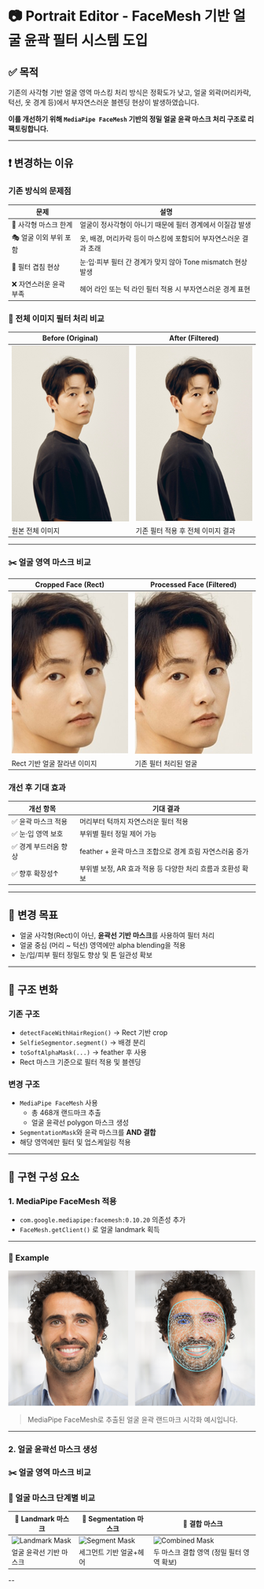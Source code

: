 

# 📷 Portrait Editor - FaceMesh 기반 얼굴 윤곽 필터 시스템 도입

## ✅ 목적

기존의 사각형 기반 얼굴 영역 마스킹 처리 방식은 정확도가 낮고, 얼굴 외곽(머리카락, 턱선, 옷 경계 등)에서 부자연스러운 블렌딩 현상이 발생하였습니다.

**이를 개선하기 위해 `MediaPipe FaceMesh` 기반의 정밀 얼굴 윤곽 마스크 처리 구조로 리팩토링합니다.**

---

## ❗ 변경하는 이유

### 기존 방식의 문제점

| 문제 | 설명 |
|------|------|
| 🔲 사각형 마스크 한계 | 얼굴이 정사각형이 아니기 때문에 필터 경계에서 이질감 발생 |
| 🎭 얼굴 이외 부위 포함 | 옷, 배경, 머리카락 등이 마스킹에 포함되어 부자연스러운 결과 초래 |
| 🔄 필터 겹침 현상 | 눈·입·피부 필터 간 경계가 맞지 않아 Tone mismatch 현상 발생 |
| ❌ 자연스러운 윤곽 부족 | 헤어 라인 또는 턱 라인 필터 적용 시 부자연스러운 경계 표현 |

### 🎨 전체 이미지 필터 처리 비교

| Before (Original) | After (Filtered) |
|-------------------|------------------|
| ![Original](sampleimage/original.png) | ![Filtered](sampleimage/final.jpg) |
| 원본 전체 이미지 |기존 필터 적용 후 전체 이미지 결과 |

---

### ✂️ 얼굴 영역 마스크 비교

| Cropped Face (Rect) | Processed Face (Filtered) |
|---------------------|------------------------------------|
| ![Cropped](sampleimage/cropped.jpg) | ![Sharped](sampleimage/sharped.jpg) |
| Rect 기반 얼굴 잘라낸 이미지 | 기존 필터 처리된 얼굴 |

### 개선 후 기대 효과

| 개선 항목 | 기대 결과 |
|-----------|-----------|
| ✅ 윤곽 마스크 적용 | 머리부터 턱까지 자연스러운 필터 적용 |
| ✅ 눈·입 영역 보호 | 부위별 필터 정밀 제어 가능 |
| ✅ 경계 부드러움 향상 | feather + 윤곽 마스크 조합으로 경계 흐림 자연스러움 증가 |
| ✅ 향후 확장성↑ | 부위별 보정, AR 효과 적용 등 다양한 처리 흐름과 호환성 확보 |

---

## 🎯 변경 목표

- 얼굴 사각형(Rect)이 아닌, **윤곽선 기반 마스크**를 사용하여 필터 처리
- 얼굴 중심 (머리 ~ 턱선) 영역에만 alpha blending을 적용
- 눈/입/피부 필터 정밀도 향상 및 톤 일관성 확보

---

## 📐 구조 변화

### 기존 구조

- `detectFaceWithHairRegion()` → Rect 기반 crop
- `SelfieSegmentor.segment()` → 배경 분리
- `toSoftAlphaMask(...)` → feather 후 사용
- Rect 마스크 기준으로 필터 적용 및 블렌딩

### 변경 구조

- `MediaPipe FaceMesh` 사용
    - 총 468개 랜드마크 추출
    - 얼굴 윤곽선 polygon 마스크 생성
- `SegmentationMask`와 윤곽 마스크를 **AND 결합**
- 해당 영역에만 필터 및 업스케일링 적용

---

## 🧱 구현 구성 요소

### 1. MediaPipe FaceMesh 적용

- `com.google.mediapipe:facemesh:0.10.20` 의존성 추가
- `FaceMesh.getClient()` 로 얼굴 landmark 획득

---

### 🧪 Example

![face_landmark](sampleimage/face_landmark.png)

> MediaPipe FaceMesh로 추출된 얼굴 윤곽 랜드마크 시각화 예시입니다.

---

### 2. 얼굴 윤곽선 마스크 생성

### ✂️ 얼굴 영역 마스크 비교

### 🧪 얼굴 마스크 단계별 비교

| 🧩 Landmark 마스크 | 🧠 Segmentation 마스크 | 🎯 결합 마스크 |
|--------------------|------------------------|----------------|
| ![Landmark Mask](https://github.com/user-attachments/assets/2069ccd0-5a29-4842-b5ce-4120f99d09ed) | ![Segment Mask](https://github.com/user-attachments/assets/8bd5dd05-6477-4d63-9153-d6086aedd42e) | ![Combined Mask](https://github.com/user-attachments/assets/1d80b5f1-b3ff-4942-b16b-c332107a5ac9) |
| 얼굴 윤곽선 기반 마스크 | 세그먼트 기반 얼굴+헤어 | 두 마스크 결합 영역 (정밀 필터 영역 확보) | 



  --
